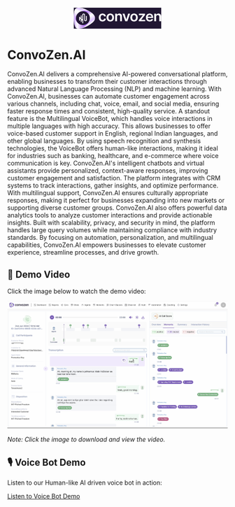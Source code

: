 

<p align="center">
  <img src="./logo.png" alt="ConvoZen.AI Logo" width="200"/>
</p>

# ConvoZen.AI

ConvoZen.AI delivers a comprehensive AI-powered conversational platform, enabling businesses to transform their customer interactions through advanced Natural Language Processing (NLP) and machine learning. With ConvoZen.AI, businesses can automate customer engagement across various channels, including chat, voice, email, and social media, ensuring faster response times and consistent, high-quality service. A standout feature is the Multilingual VoiceBot, which handles voice interactions in multiple languages with high accuracy. This allows businesses to offer voice-based customer support in English, regional Indian languages, and other global languages. By using speech recognition and synthesis technologies, the VoiceBot offers human-like interactions, making it ideal for industries such as banking, healthcare, and e-commerce where voice communication is key. ConvoZen.AI's intelligent chatbots and virtual assistants provide personalized, context-aware responses, improving customer engagement and satisfaction. The platform integrates with CRM systems to track interactions, gather insights, and optimize performance. With multilingual support, ConvoZen.AI ensures culturally appropriate responses, making it perfect for businesses expanding into new markets or supporting diverse customer groups. ConvoZen.AI also offers powerful data analytics tools to analyze customer interactions and provide actionable insights. Built with scalability, privacy, and security in mind, the platform handles large query volumes while maintaining compliance with industry standards. By focusing on automation, personalization, and multilingual capabilities, ConvoZen.AI empowers businesses to elevate customer experience, streamline processes, and drive growth.
## 🎥 Demo Video

Click the image below to watch the demo video:

[![Demo Video](./demo.png)](./ConvoZen.AI_Demo_Instance_.mov)

*Note: Click the image to download and view the video.*

## 🎙️ Voice Bot Demo

Listen to our Human-like AI driven voice bot in action:

[Listen to Voice Bot Demo](./ConvoZen.AI_voice_bot_demo.mp3)
